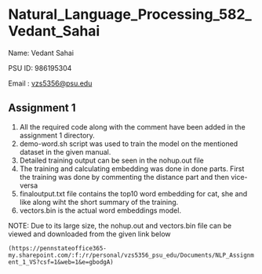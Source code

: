 # Natural_Language_Processing_582_Vedant_Sahai

Name: Vedant Sahai

PSU ID: 986195304

Email : vzs5356@psu.edu

## Assignment 1

1. All the required code along with the comment have been added in the assignment 1 directory.
2. demo-word.sh script was used to train the model on the mentioned dataset in the given manual.
3. Detailed training output can be seen in the nohup.out file
4. The training and calculating embedding was done in done parts. First the training was done by commenting the distance part and then vice-versa
5. finaloutput.txt file contains the top10 word embedding for cat, she and like along wiht the short summary of the training.
6. vectors.bin is the actual word embeddings model.

NOTE: Due to its large size, the nohup.out and vectors.bin file can be viewed and downloaded from the given link below

`(https://pennstateoffice365-my.sharepoint.com/:f:/r/personal/vzs5356_psu_edu/Documents/NLP_Assignment_1_VS?csf=1&web=1&e=gbodgA) `

